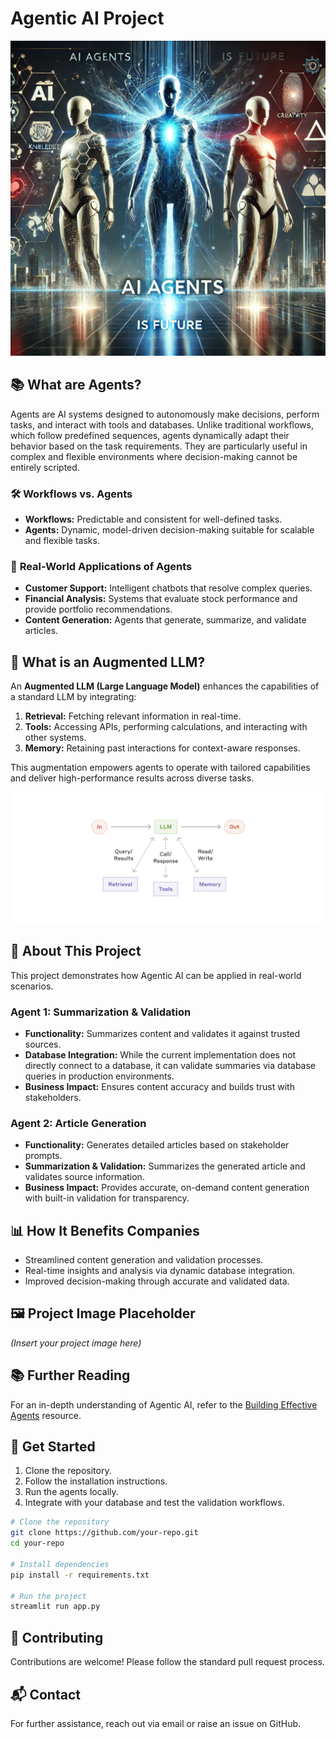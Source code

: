 # Agentic AI Project

![AI Agent](AI_agent.webp)


## 📚 **What are Agents?**
Agents are AI systems designed to autonomously make decisions, perform tasks, and interact with tools and databases. Unlike traditional workflows, which follow predefined sequences, agents dynamically adapt their behavior based on the task requirements. They are particularly useful in complex and flexible environments where decision-making cannot be entirely scripted.

### 🛠️ **Workflows vs. Agents**
- **Workflows:** Predictable and consistent for well-defined tasks.
- **Agents:** Dynamic, model-driven decision-making suitable for scalable and flexible tasks.

### 🚀 **Real-World Applications of Agents**
- **Customer Support:** Intelligent chatbots that resolve complex queries.
- **Financial Analysis:** Systems that evaluate stock performance and provide portfolio recommendations.
- **Content Generation:** Agents that generate, summarize, and validate articles.

## 🤖 **What is an Augmented LLM?**
An **Augmented LLM (Large Language Model)** enhances the capabilities of a standard LLM by integrating:
1. **Retrieval:** Fetching relevant information in real-time.
2. **Tools:** Accessing APIs, performing calculations, and interacting with other systems.
3. **Memory:** Retaining past interactions for context-aware responses.

This augmentation empowers agents to operate with tailored capabilities and deliver high-performance results across diverse tasks.

![Augmented LLM Diagram](augmented%20LLM.webp)

## 📝 **About This Project**
This project demonstrates how Agentic AI can be applied in real-world scenarios.

### **Agent 1: Summarization & Validation**
- **Functionality:** Summarizes content and validates it against trusted sources.
- **Database Integration:** While the current implementation does not directly connect to a database, it can validate summaries via database queries in production environments.
- **Business Impact:** Ensures content accuracy and builds trust with stakeholders.

### **Agent 2: Article Generation**
- **Functionality:** Generates detailed articles based on stakeholder prompts.
- **Summarization & Validation:** Summarizes the generated article and validates source information.
- **Business Impact:** Provides accurate, on-demand content generation with built-in validation for transparency.

## 📊 **How It Benefits Companies**
- Streamlined content generation and validation processes.
- Real-time insights and analysis via dynamic database integration.
- Improved decision-making through accurate and validated data.

## 🖼️ **Project Image Placeholder**
*(Insert your project image here)*

## 📚 **Further Reading**
For an in-depth understanding of Agentic AI, refer to the [Building Effective Agents](https://www.anthropic.com/research/building-effective-agents) resource.

## 🚀 **Get Started**
1. Clone the repository.
2. Follow the installation instructions.
3. Run the agents locally.
4. Integrate with your database and test the validation workflows.

```bash
# Clone the repository
git clone https://github.com/your-repo.git
cd your-repo

# Install dependencies
pip install -r requirements.txt

# Run the project
streamlit run app.py
```

## 🤝 **Contributing**
Contributions are welcome! Please follow the standard pull request process.

## 📬 **Contact**
For further assistance, reach out via email or raise an issue on GitHub.
